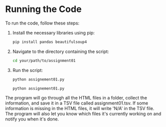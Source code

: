 # Running the Code

To run the code, follow these steps:

1. Install the necessary libraries using pip:

    ```bash
    pip install pandas beautifulsoup4
    ```

2. Navigate to the directory containing the script:

    ```bash
    cd your/path/to/assignment01
    ```

3. Run the script:

    ```bash
    python assignement01.py
    ```

    ```bash
    python assignement01.py
    ```

The program will go through all the HTML files in a folder, collect the information, and save it in a TSV file called assignment01.tsv. If some information is missing in the HTML files, it will write 'N/A' in the TSV file. The program will also let you know which files it's currently working on and notify you when it's done.
